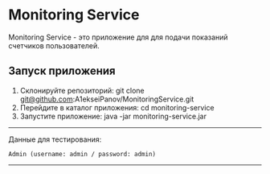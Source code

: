 # Monitoring Service

Monitoring Service - это приложение для для подачи показаний счетчиков пользователей.

## Запуск приложения

1. Склонируйте репозиторий:
   git clone git@github.com:A1ekseiPanov/MonitoringService.git
2. Перейдите в каталог приложения:
   cd monitoring-service
3. Запустите приложение:
   java -jar monitoring-service.jar
-----------------------------

Данные для тестирования:
```
Admin (username: admin / password: admin)
```
-----------------------------

